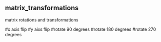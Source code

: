 ## matrix_transformations
matrix rotations and transformations

#x axis flip
#y aixs flip
#rotate 90 degrees
#rotate 180 degrees
#rotate 270 degrees
